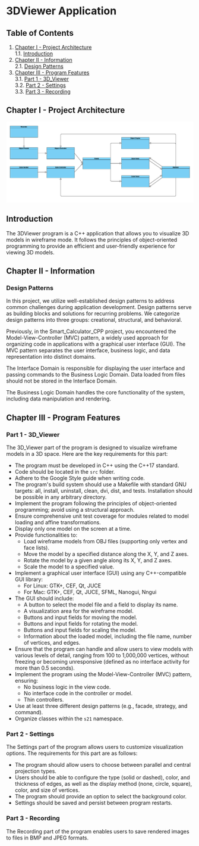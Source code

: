 # 3DViewer Application

## Table of Contents

1. [Chapter I - Project Architecture](#chapter-i) \
    1.1. [Introduction](#introduction)
2. [Chapter II - Information](#chapter-ii) \
    2.1. [Design Patterns](#design-patterns)
3. [Chapter III - Program Features](#chapter-iii) \
    3.1. [Part 1 - 3D_Viewer](#part-1-3d_viewer) \
    3.2. [Part 2 - Settings](#part-2-settings) \
    3.3. [Part 3 - Recording](#part-3-recording) 


## Chapter I - Project Architecture

![3D Viewer](misc/images/architecture.png)

## Introduction

The 3DViewer program is a C++ application that allows you to visualize 3D models in wireframe mode. It follows the principles of object-oriented programming to provide an efficient and user-friendly experience for viewing 3D models.

## Chapter II - Information

### Design Patterns

In this project, we utilize well-established design patterns to address common challenges during application development. Design patterns serve as building blocks and solutions for recurring problems. We categorize design patterns into three groups: creational, structural, and behavioral.

Previously, in the Smart_Calculator_CPP project, you encountered the Model-View-Controller (MVC) pattern, a widely used approach for organizing code in applications with a graphical user interface (GUI). The MVC pattern separates the user interface, business logic, and data representation into distinct domains.

The Interface Domain is responsible for displaying the user interface and passing commands to the Business Logic Domain. Data loaded from files should not be stored in the Interface Domain.

The Business Logic Domain handles the core functionality of the system, including data manipulation and rendering.

## Chapter III - Program Features

### Part 1 - 3D_Viewer

The 3D_Viewer part of the program is designed to visualize wireframe models in a 3D space. Here are the key requirements for this part:

- The program must be developed in C++ using the C++17 standard.
- Code should be located in the `src` folder.
- Adhere to the Google Style guide when writing code.
- The program's build system should use a Makefile with standard GNU targets: all, install, uninstall, clean, dvi, dist, and tests. Installation should be possible in any arbitrary directory.
- Implement the program following the principles of object-oriented programming; avoid using a structural approach.
- Ensure comprehensive unit test coverage for modules related to model loading and affine transformations.
- Display only one model on the screen at a time.
- Provide functionalities to:
    - Load wireframe models from OBJ files (supporting only vertex and face lists).
    - Move the model by a specified distance along the X, Y, and Z axes.
    - Rotate the model by a given angle along its X, Y, and Z axes.
    - Scale the model to a specified value.
- Implement a graphical user interface (GUI) using any C++-compatible GUI library:
    * For Linux: GTK+, CEF, Qt, JUCE
    * For Mac: GTK+, CEF, Qt, JUCE, SFML, Nanogui, Nngui
- The GUI should include:
    - A button to select the model file and a field to display its name.
    - A visualization area for the wireframe model.
    - Buttons and input fields for moving the model.
    - Buttons and input fields for rotating the model.
    - Buttons and input fields for scaling the model.
    - Information about the loaded model, including the file name, number of vertices, and edges.
- Ensure that the program can handle and allow users to view models with various levels of detail, ranging from 100 to 1,000,000 vertices, without freezing or becoming unresponsive (defined as no interface activity for more than 0.5 seconds).
- Implement the program using the Model-View-Controller (MVC) pattern, ensuring:
    - No business logic in the view code.
    - No interface code in the controller or model.
    - Thin controllers.
- Use at least three different design patterns (e.g., facade, strategy, and command).
- Organize classes within the `s21` namespace.

### Part 2 - Settings

The Settings part of the program allows users to customize visualization options. The requirements for this part are as follows:

- The program should allow users to choose between parallel and central projection types.
- Users should be able to configure the type (solid or dashed), color, and thickness of edges, as well as the display method (none, circle, square), color, and size of vertices.
- The program should provide an option to select the background color.
- Settings should be saved and persist between program restarts.

### Part 3 - Recording

The Recording part of the program enables users to save rendered images to files in BMP and JPEG formats.

